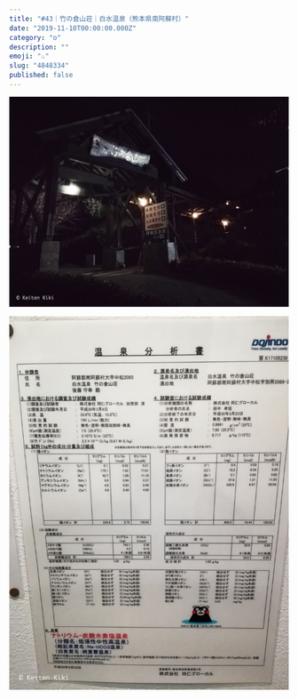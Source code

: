 ```yaml
---
title: "#43｜竹の倉山荘｜白水温泉（熊本県南阿蘇村）"
date: "2019-11-10T00:00:00.000Z"
category: "o"
description: ""
emoji: "♨️"
slug: "4848334"
published: false
---
```


![♨](01.jpg)

![♨](02.jpg)
